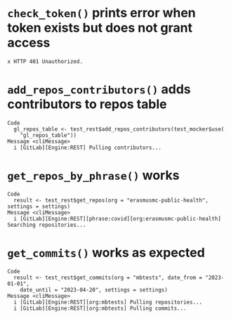 # `check_token()` prints error when token exists but does not grant access

    x HTTP 401 Unauthorized.

# `add_repos_contributors()` adds contributors to repos table

    Code
      gl_repos_table <- test_rest$add_repos_contributors(test_mocker$use(
        "gl_repos_table"))
    Message <cliMessage>
      i [GitLab][Engine:REST] Pulling contributors...

# `get_repos_by_phrase()` works

    Code
      result <- test_rest$get_repos(org = "erasmusmc-public-health", settings = settings)
    Message <cliMessage>
      i [GitLab][Engine:REST][phrase:covid][org:erasmusmc-public-health] Searching repositories...

# `get_commits()` works as expected

    Code
      result <- test_rest$get_commits(org = "mbtests", date_from = "2023-01-01",
        date_until = "2023-04-20", settings = settings)
    Message <cliMessage>
      i [GitLab][Engine:REST][org:mbtests] Pulling repositories...
      i [GitLab][Engine:REST][org:mbtests] Pulling commits...

